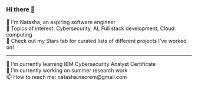 ### Hi there 👋
🎀 I'm Natasha, an aspiring software engineer <br>
💜 Topics of interest: Cybersecurity, AI, Full stack development, Cloud computing <br>
🌟 Check out my Stars tab for curated lists of different projects I've worked on! <br>
<hr>
🌱 I’m currently learning IBM Cybersecurity Analyst Certificate <br>
🔭 I’m currently working on summer research work <br>
📫 How to reach me: natasha.naorem@gmail.com <br>
